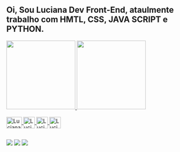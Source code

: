 
## Oi, Sou Luciana Dev Front-End, ataulmente trabalho com HMTL, CSS, JAVA SCRIPT e PYTHON.
  <div aling="center">
      <a href="[https://github.com/luestevam](https://github.com/luestevam)">
      <img height="180em" src="https://github-readme-stats.vercel.app/api?username=luestevam&show_icons=true&theme=dracula&include_all_commits=true&count_private=true"/>
       <img height="180em" src="https://github-readme-stats.vercel.app/api/top-langs/?username=Samorim&layout=compact&langs_count=7&theme=radical"/>
  </div>
  
  
   <div style="display: inline_block"><br>  
    <img align="center" alt="Luciana-HTML" height="30" width="40" src="https://cdn.jsdelivr.net/gh/devicons/devicon/icons/html5/html5-original.svg"/>
    <image align="center" alt="Luciana-CSS"   height="30" width"40" src="https://cdn.jsdelivr.net/gh/devicons/devicon/icons/css3/css3-original.svg"/>
    <image align="center" alt="Luciana-JavaScript"   height="30" width"40" src="https://cdn.jsdelivr.net/gh/devicons/devicon/icons/javascript/javascript-original.svg" /> 
    <image align="center" alt="Luciana-React"   height="30" width"40" src="https://cdn.jsdelivr.net/gh/devicons/devicon/icons/react/react-original.svg" />       
  </div>
    
  ##
  
   <div align="center>  
     <a href="https://instagram.com/luestevam" target="_blank"><img src="https://img.shields.io/badge/Instagram-E4405F?style=for-the-badge&logo=instagram&logoColor=white" target="_blank"></a>
    <a href="https://discord.gg/luciana#6748" target="_blank"><img src="https://img.shields.io/badge/Discord-7289DA?style=for-the-badge&logo=discord&logoColor=white" target="_blank"></a>  
      <a href="https://www.linkedin.com/in/luciana-estevam-2bb7a792/" target="_blank"><img src="https://img.shields.io/badge/LinkedIn-0077B5?style=for-the-badge&logo=linkedin&logoColor=white" target="_blank"></a>  
    
      
  </div>
  
  ##
